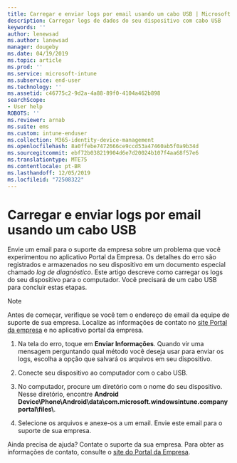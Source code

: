 ```yaml
---
title: Carregar e enviar logs por email usando um cabo USB | Microsoft Docs
description: Carregar logs de dados do seu dispositivo com cabo USB
keywords: ''
author: lenewsad
ms.author: lanewsad
manager: dougeby
ms.date: 04/19/2019
ms.topic: article
ms.prod: ''
ms.service: microsoft-intune
ms.subservice: end-user
ms.technology: ''
ms.assetid: c46775c2-9d2a-4a88-89f0-4104a462b898
searchScope:
- User help
ROBOTS: ''
ms.reviewer: arnab
ms.suite: ems
ms.custom: intune-enduser
ms.collection: M365-identity-device-management
ms.openlocfilehash: 8a0ffebe7472666ce9ccd53a47460ab5f0a9b34d
ms.sourcegitcommit: ebf72b038219904d6e7d20024b107f4aa68f57e6
ms.translationtype: MTE75
ms.contentlocale: pt-BR
ms.lasthandoff: 12/05/2019
ms.locfileid: "72508322"
---
```

# <a name="upload-and-email-logs-using-a-usb-cable"></a>Carregar e enviar logs por email usando um cabo USB

Envie um email para o suporte da empresa sobre um problema que você experimentou no aplicativo Portal da Empresa. Os detalhes do erro são registrados e armazenados no seu dispositivo em um documento especial chamado _log de diagnóstico_. Este artigo descreve como carregar os logs do seu dispositivo para o computador. Você precisará de um cabo USB para concluir estas etapas.   

> [!Note]
> Antes de começar, verifique se você tem o endereço de email da equipe de suporte de sua empresa. Localize as informações de contato no [site Portal da empresa](https://go.microsoft.com/fwlink/?linkid=2010980) e no aplicativo portal da empresa. 

1. Na tela do erro, toque em **Enviar Informações**. Quando vir uma mensagem perguntando qual método você deseja usar para enviar os logs, escolha a opção que salvará os arquivos em seu dispositivo.  

2. Conecte seu dispositivo ao computador com o cabo USB. 

3. No computador, procure um diretório com o nome do seu dispositivo. Nesse diretório, encontre <strong>Android Device\Phone\Android\data\com.microsoft.windowsintune.companyportal\files\\</strong>.

4. Selecione os arquivos e anexe-os a um email. Envie este email para o suporte de sua empresa.

Ainda precisa de ajuda? Contate o suporte da sua empresa. Para obter as informações de contato, consulte o [site do Portal da Empresa](https://go.microsoft.com/fwlink/?linkid=2010980).

